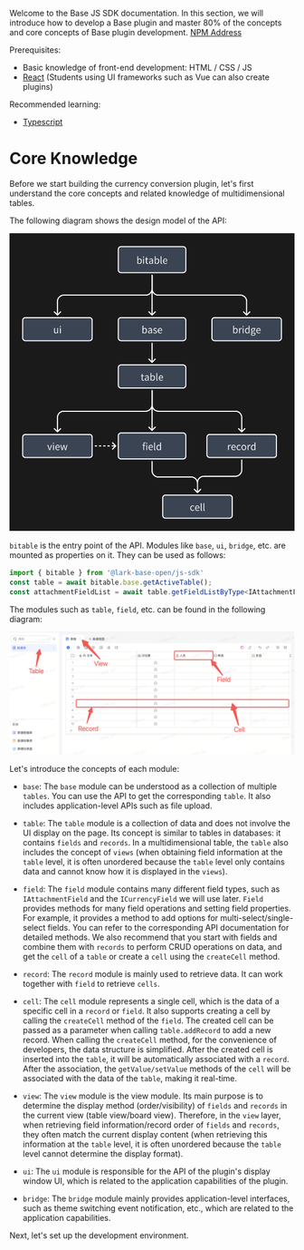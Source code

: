 Welcome to the Base JS SDK documentation. In this section, we will introduce how to develop a Base plugin and master 80% of the concepts and core concepts of Base plugin development.
[NPM Address](https://www.npmjs.com/package/@lark-base-open/js-sdk)

Prerequisites:
+ Basic knowledge of front-end development: HTML / CSS / JS
+ [React](https://reactjs.org/) (Students using UI frameworks such as Vue can also create plugins)

Recommended learning:
+ [Typescript](https://www.typescriptlang.org/docs/)

# Core Knowledge

Before we start building the currency conversion plugin, let's first understand the core concepts and related knowledge of multidimensional tables.

The following diagram shows the design model of the API:

![](../../image/start/api-module.png)

``bitable`` is the entry point of the API. Modules like ``base``, ``ui``, ``bridge``, etc. are mounted as properties on it. They can be used as follows:

```typescript 
import { bitable } from '@lark-base-open/js-sdk'
const table = await bitable.base.getActiveTable();
const attachmentFieldList = await table.getFieldListByType<IAttachmentField>(FieldType.Attachment);
```
The modules such as `table`, `field`, etc. can be found in the following diagram:

![](../../image/view/module-name.png)

Let's introduce the concepts of each module:

+ ``base``: The ``base`` module can be understood as a collection of multiple ``tables``. You can use the API to get the corresponding ``table``. It also includes application-level APIs such as file upload.

+ ``table``: The ``table`` module is a collection of data and does not involve the UI display on the page. Its concept is similar to tables in databases: it contains ``fields`` and ``records``. In a multidimensional table, the ``table`` also includes the concept of ``views`` (when obtaining field information at the ``table`` level, it is often unordered because the ``table`` level only contains data and cannot know how it is displayed in the ``views``).

+ ``field``: The ``field`` module contains many different field types, such as ``IAttachmentField`` and the ``ICurrencyField`` we will use later. ``Field`` provides methods for many field operations and setting field properties. For example, it provides a method to add options for multi-select/single-select fields. You can refer to the corresponding API documentation for detailed methods. We also recommend that you start with fields and combine them with ``records`` to perform CRUD operations on data, and get the ``cell`` of a ``table`` or create a ``cell`` using the ``createCell`` method.

+ ``record``: The ``record`` module is mainly used to retrieve data. It can work together with ``field`` to retrieve ``cells``.

+ ``cell``: The ``cell`` module represents a single cell, which is the data of a specific cell in a ``record`` or ``field``. It also supports creating a cell by calling the ``createCell`` method of the ``field``. The created cell can be passed as a parameter when calling ``table.addRecord`` to add a new record. When calling the ``createCell`` method, for the convenience of developers, the data structure is simplified. After the created cell is inserted into the ``table``, it will be automatically associated with a ``record``. After the association, the ``getValue/setValue`` methods of the ``cell`` will be associated with the data of the ``table``, making it real-time.

+ ``view``: The ``view`` module is the view module. Its main purpose is to determine the display method (order/visibility) of ``fields`` and ``records`` in the current view (table view/board view). Therefore, in the ``view`` layer, when retrieving field information/record order of ``fields`` and ``records``, they often match the current display content (when retrieving this information at the ``table`` level, it is often unordered because the ``table`` level cannot determine the display format).

+  ``ui``: The ``ui`` module is responsible for the API of the plugin's display window UI, which is related to the application capabilities of the plugin.

+ ``bridge``: The ``bridge`` module mainly provides application-level interfaces, such as theme switching event notification, etc., which are related to the application capabilities.

Next, let's set up the development environment.